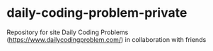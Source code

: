 # daily-coding-problem-private
Repository for site Daily Coding Problems (https://www.dailycodingproblem.com/) in collaboration with friends
